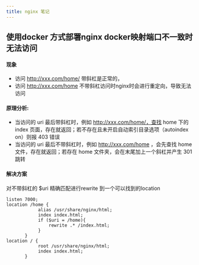 ```yaml
---
title: nginx 笔记
---
```

## 使用docker 方式部署nginx  docker映射端口不一致时无法访问
#### 现象 
  - 访问 http://xxx.com/home/ 带斜杠是正常的， 
  - 访问 http://xxx.com/home 不带斜杠访问时nginx时会进行重定向，导致无法访问

#### 原理分析:
  - 当访问的 uri 最后带斜杠时，例如 http://xxx.com/home/，查找 home 下的 index 页面，存在就返回；若不存在且未开启自动索引目录选项（autoindex on）则报 403 错误
  - 当访问的 uri 最后不带斜杠时，例如 http://xxx.com/home ，会先查找 home 文件，存在就返回；若存在 home 文件夹，会在末尾加上一个斜杠并产生 301 跳转
  
#### 解决方案
对不带斜杠的 $uri 精确匹配进行rewrite 到一个可以找到的location
```
listen 7000;
location /home {
            alias /usr/share/nginx/html;
            index index.html;
            if ($uri = /home){
                rewrite .* /index.html;
            }
       }
location / {
            root /usr/share/nginx/html;
            index index.html;
       }
```
